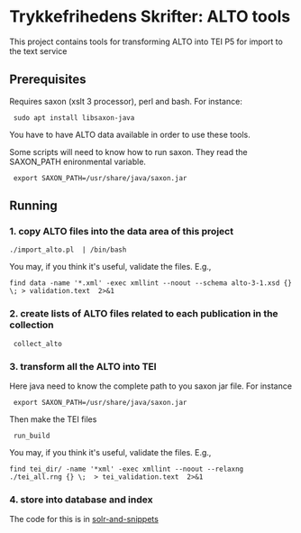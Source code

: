 # Trykkefrihedens Skrifter: ALTO tools

This project contains tools for transforming ALTO into TEI P5 for import to the text service

## Prerequisites

Requires saxon (xslt 3 processor), perl and bash. For instance:

```
 sudo apt install libsaxon-java
```
You have to have ALTO data available in order to use these tools.

Some scripts will need to know how to run saxon. They read the  SAXON_PATH enironmental variable.

```
 export SAXON_PATH=/usr/share/java/saxon.jar
```

## Running

### 1. copy ALTO files into the data area of this project

```
./import_alto.pl  | /bin/bash
```

You may, if you think it's useful, validate the files. E.g.,

```
find data -name '*.xml' -exec xmllint --noout --schema alto-3-1.xsd {} \; > validation.text  2>&1 
```

### 2. create lists of ALTO files related to each publication in the collection

```
 collect_alto
```

### 3. transform all the ALTO into TEI

Here java need to know the complete path to you saxon jar file. For instance

```
 export SAXON_PATH=/usr/share/java/saxon.jar
```

Then make the TEI files

```
 run_build
```

You may, if you think it's useful, validate the files. E.g.,

```
find tei_dir/ -name '*xml' -exec xmllint --noout --relaxng ./tei_all.rng {} \;  > tei_validation.text  2>&1 
```

### 4. store into database and index

The code for this is in [solr-and-snippets](https://github.com/Det-Kongelige-Bibliotek/solr-and-snippets)

